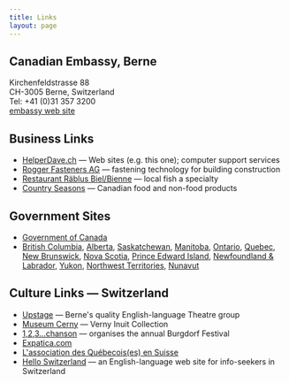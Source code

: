 ```yaml
---
title: Links
layout: page
---
```


## Canadian Embassy, Berne
Kirchenfeldstrasse 88<br/>
CH-3005 Berne, Switzerland<br/>
Tel: +41 (0)31 357 3200<br/>
[embassy web site](http://www.canadainternational.gc.ca/switzerland-suisse/)

## Business Links
- [HelperDave.ch](http://www.helperdave.ch/) — Web sites (e.g. this one); computer support services
- [Rogger Fasteners AG](https://www.rogger-fastenersag.ch/) — fastening technology for building construction
- [Restaurant Räblus Biel/Bienne](http://www.raeblus.ch/en/index.php) — local fish a specialty
- [Country Seasons](http://countryseasons.ch/) — Canadian food and non-food products

## Government Sites
- [Government of Canada](https://www.canada.ca/home.html)
- [British Columbia](https://news.gov.bc.ca/), [Alberta](https://www.alberta.ca/news.aspx), [Saskatchewan](https://www.saskatchewan.ca/government/news-and-media), [Manitoba](https://news.gov.mb.ca/news/index.html), [Ontario](https://news.ontario.ca/en), [Quebec](https://www.quebec.ca/en/), [New Brunswick](https://www2.gnb.ca/content/gnb/en/news.html), [Nova Scotia](https://novascotia.ca/news/), [Prince Edward Island](https://www.princeedwardisland.ca/en/news), [Newfoundland & Labrador](https://www.gov.nl.ca/), [Yukon](https://yukon.ca/news), [Northwest Territories](https://www.gov.nt.ca/newsroom), [Nunavut](https://gov.nu.ca/news)

## Culture Links — Switzerland
- [Upstage](http://upstage.ch/) — Berne's quality English-language Theatre group
- [Museum Cerny](https://museumcerny.ch/) — Verny Inuit Collection
- [1,2,3...chanson](http://123chanson.ch/) — organises the annual Burgdorf Festival
- [Expatica.com](http://www.expatica.com/ch/lifestyle_leisure/lifestyle/Expat-groups-in-Bern.html)
- [L'association des Québecois(es) en Suisse](http://www.toileaqs.com/)
- [Hello Switzerland](http://www.helloswitzerland.ch/) — an English-language web site for info-seekers in Switzerland

